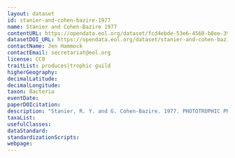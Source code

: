```yaml
---
layout: dataset
id: stanier-and-cohen-bazire-1977
name: Stanier and Cohen-Bazire 1977
contentURL: https://opendata.eol.org/dataset/fcd4ebde-53e6-4560-b8ee-390db461c9d8/resource/51363422-aa7e-437b-824b-49064eeb51c0/download/archive.zip
datasetDOI_URL: https://opendata.eol.org/dataset/stanier-and-cohen-bazire-1977
contactName: Jen Hammock
contactEmail: secretariat@eol.org
license: CC0
traitList: produces|trophic guild
higherGeography:
decimalLatitude:
decimalLongitude:
taxon: Bacteria
eventDate:
paperDOIcitation: 
description: "Stanier, R. Y. and G. Cohen-Bazire. 1977. PHOTOTROPHIC PROKARYOTES: THE CYANOBACTERIA. Ann. Rev. Microbio!. 1977. 31:225-74	https://www.annualreviews.org/doi/pdf/10.1146/annurev.mi.31.100177.001301"
taxaList: 
usefulClasses:
dataStandard:
standardizationScripts:
webpage:
---
```


